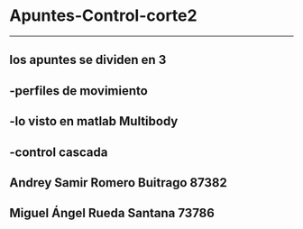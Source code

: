 # Apuntes-Control-corte2

---

los apuntes se dividen en 3 
-
-perfiles de movimiento
-
-lo visto en matlab Multibody
-
-control cascada 
--
Andrey Samir Romero Buitrago 87382
-
Miguel Ángel Rueda Santana 73786
-
